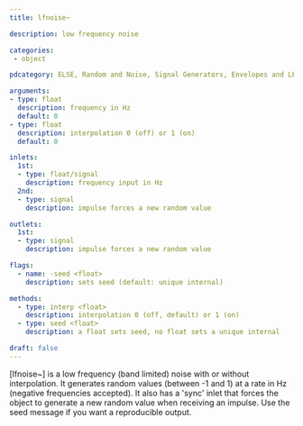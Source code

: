 ```yaml
---
title: lfnoise~

description: low frequency noise

categories:
 - object

pdcategory: ELSE, Random and Noise, Signal Generators, Envelopes and LFOs

arguments:
- type: float
  description: frequency in Hz
  default: 0
- type: float
  description: interpolation 0 (off) or 1 (on)
  default: 0

inlets:
  1st:
  - type: float/signal
    description: frequency input in Hz
  2nd:
  - type: signal
    description: impulse forces a new random value

outlets:
  1st:
  - type: signal
    description: impulse forces a new random value

flags:
  - name: -seed <float>
    description: sets seed (default: unique internal)

methods:
  - type: interp <float>
    description: interpolation 0 (off, default) or 1 (on)
  - type: seed <float>
    description: a float sets seed, no float sets a unique internal

draft: false
---
```


[lfnoise~] is a low frequency (band limited) noise with or without interpolation. It generates random values (between -1 and 1) at a rate in Hz (negative frequencies accepted). It also has a 'sync' inlet that forces the object to generate a new random value when receiving an impulse. Use the seed message if you want a reproducible output.

